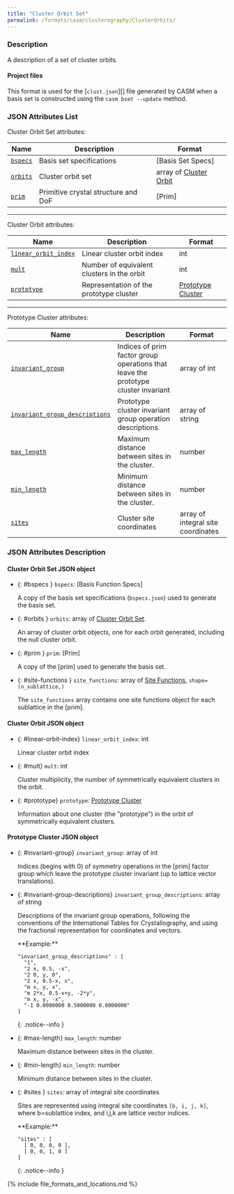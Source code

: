 ```yaml
---
title: "Cluster Orbit Set"
permalink: /formats/casm/clusterography/ClusterOrbits/
---
```


### Description

A description of a set of cluster orbits.


#### Project files

This format is used for the [`clust.json`][] file generated by CASM when a basis set is constructed using the `casm bset --update` method.


### JSON Attributes List

Cluster Orbit Set attributes:

| Name | Description | Format |
|-|-|-|
| [`bspecs`](#bspecs) | Basis set specifications | [Basis Set Specs] |
| [`orbits`](#orbits) | Cluster orbit set | array of [Cluster Orbit](#cluster-orbit-json-object) |
| [`prim`](#prim) | Primitive crystal structure and DoF | [Prim] |

---

Cluster Orbit attributes:

| Name | Description | Format |
|-|-|-|
| [`linear_orbit_index`](#linear-orbit-index) | Linear cluster orbit index | int |
| [`mult`](#mult) | Number of equivalent clusters in the orbit | int |
| [`prototype`](#prototype) | Representation of the prototype cluster | [Prototype Cluster](#prototype-cluster-json-object) |

---

Prototype Cluster attributes:

| Name | Description | Format |
|-|-|-|
| [`invariant_group`](#invariant-group) | Indices of prim factor group operations that leave the prototype cluster invariant | array of int |
| [`invariant_group_descriptions`](#invariant-group-descriptions) | Prototype cluster invariant group operation descriptions | array of string |
| [`max_length`](#max-length) | Maximum distance between sites in the cluster. | number |
| [`min_length`](#min-length) | Minimum distance between sites in the cluster. | number |
| [`sites`](#sites) | Cluster site coordinates | array of integral site coordinates |


### JSON Attributes Description

#### Cluster Orbit Set JSON object

- {: #bspecs } `bspecs`: [Basis Function Specs]

  A copy of the basis set specifications (`bspecs.json`) used to generate the basis set.

- {: #orbits } `orbits`:  array of [Cluster Orbit Set](#cluster-orbit-set-json-object).

  An array of cluster orbit objects, one for each orbit generated, including the null cluster orbit.

- {: #prim } `prim`: [Prim]

  A copy of the [prim] used to generate the basis set.

- {: #site-functions } `site_functions`: array of [Site Functions](#site-functions-json-object), `shape=(n_sublattice,)`

  The `site_functions` array contains one site functions object for each sublattice in the [prim].


#### Cluster Orbit JSON object

- {: #linear-orbit-index} `linear_orbit_index`: int

  Linear cluster orbit index

- {: #mult} `mult`: int

  Cluster multiplicity, the number of symmetrically equivalent clusters in the orbit.

- {: #prototype} `prototype`: [Prototype Cluster](#prototype-cluster-json-object)

  Information about one cluster (the "prototype") in the orbit of symmetrically equivalent clusters.


#### Prototype Cluster JSON object

- {: #invariant-group} `invariant_group`: array of int

  Indices (begins with 0) of symmetry operations in the [prim] factor group which leave the prototype cluster invariant (up to lattice vector translations).

- {: #invariant-group-descriptions} `invariant_group_descriptions`: array of string

  Descriptions of the invariant group operations, following the conventions of the International Tables for Crystallography, and using the fractional representation for coordinates and vectors.

  <div>
  **Example:**

      "invariant_group_descriptions" : [
        "1",
        "2 x, 0.5, -x",
        "2 0, y, 0",
        "2 x, 0.5-x, x",
        "m x, y, x",
        "m 2*x, 0.5-x+y, -2*y",
        "m x, y, -x",
        "-1 0.0000000 0.5000000 0.0000000"
      ]

  </div>
  {: .notice--info }

- {: #max-length} `max_length`: number

  Maximum distance between sites in the cluster.

- {: #min-length} `min_length`: number

  Minimum distance between sites in the cluster.

- {: #sites } `sites`: array of integral site coordinates

  Sites are represented using integral site coordinates `[b, i, j, k]`, where b=sublattice index, and i,j,k are lattice vector indices.

  <div>
  **Example:**

      "sites" : [
        [ 0, 0, 0, 0 ],
        [ 0, 0, 1, 0 ]
      ]

  </div>
  {: .notice--info }

{% include file_formats_and_locations.md %}

